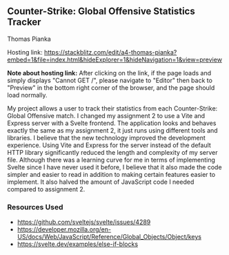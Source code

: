 ## Counter-Strike: Global Offensive Statistics Tracker
Thomas Pianka

Hosting link: https://stackblitz.com/edit/a4-thomas-pianka?embed=1&file=index.html&hideExplorer=1&hideNavigation=1&view=preview

**Note about hosting link:** After clicking on the link, if the page loads and simply displays "Cannot GET /", please navigate to "Editor" then back to "Preview" in the bottom right corner of the browser, and the page should load normally.

My project allows a user to track their statistics from each Counter-Strike: Global Offensive match. I changed my assignment 2 to use a Vite and Express server with a Svelte frontend. The application looks and behaves exactly the same as my assignment 2, it just runs using different tools and libraries. I believe that the new technology improved the development experience. Using Vite and Express for the server instead of the default HTTP library significantly reduced the length and complexity of my server file. Although there was a learning curve for me in terms of implementing Svelte since I have never used it before, I believe that it also made the code simpler and easier to read in addition to making certain features easier to implement. It also halved the amount of JavaScript code I needed compared to assignment 2.

### Resources Used
- https://github.com/sveltejs/svelte/issues/4289
- https://developer.mozilla.org/en-US/docs/Web/JavaScript/Reference/Global_Objects/Object/keys
- https://svelte.dev/examples/else-if-blocks